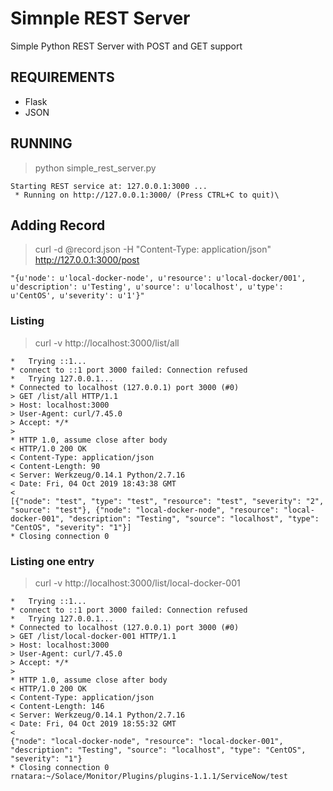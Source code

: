 # Simnple REST Server
Simple Python REST Server with POST and GET support

## REQUIREMENTS
- Flask
- JSON

## RUNNING
> python simple_rest_server.py
```
Starting REST service at: 127.0.0.1:3000 ...
 * Running on http://127.0.0.1:3000/ (Press CTRL+C to quit)\
 ```
 
 
## Adding Record
 > curl -d @record.json -H "Content-Type: application/json" http://127.0.0.1:3000/post
 ```
"{u'node': u'local-docker-node', u'resource': u'local-docker/001', u'description': u'Testing', u'source': u'localhost', u'type': u'CentOS', u'severity': u'1'}"
```
### Listing
> curl -v http://localhost:3000/list/all
```
*   Trying ::1...
* connect to ::1 port 3000 failed: Connection refused
*   Trying 127.0.0.1...
* Connected to localhost (127.0.0.1) port 3000 (#0)
> GET /list/all HTTP/1.1
> Host: localhost:3000
> User-Agent: curl/7.45.0
> Accept: */*
>
* HTTP 1.0, assume close after body
< HTTP/1.0 200 OK
< Content-Type: application/json
< Content-Length: 90
< Server: Werkzeug/0.14.1 Python/2.7.16
< Date: Fri, 04 Oct 2019 18:43:38 GMT
<
[{"node": "test", "type": "test", "resource": "test", "severity": "2", "source": "test"}, {"node": "local-docker-node", "resource": "local-docker-001", "description": "Testing", "source": "localhost", "type": "CentOS", "severity": "1"}]
* Closing connection 0
```
### Listing one entry
> curl -v http://localhost:3000/list/local-docker-001
```
*   Trying ::1...
* connect to ::1 port 3000 failed: Connection refused
*   Trying 127.0.0.1...
* Connected to localhost (127.0.0.1) port 3000 (#0)
> GET /list/local-docker-001 HTTP/1.1
> Host: localhost:3000
> User-Agent: curl/7.45.0
> Accept: */*
>
* HTTP 1.0, assume close after body
< HTTP/1.0 200 OK
< Content-Type: application/json
< Content-Length: 146
< Server: Werkzeug/0.14.1 Python/2.7.16
< Date: Fri, 04 Oct 2019 18:55:32 GMT
<
{"node": "local-docker-node", "resource": "local-docker-001", "description": "Testing", "source": "localhost", "type": "CentOS", "severity": "1"}
* Closing connection 0
rnatara:~/Solace/Monitor/Plugins/plugins-1.1.1/ServiceNow/test
```
